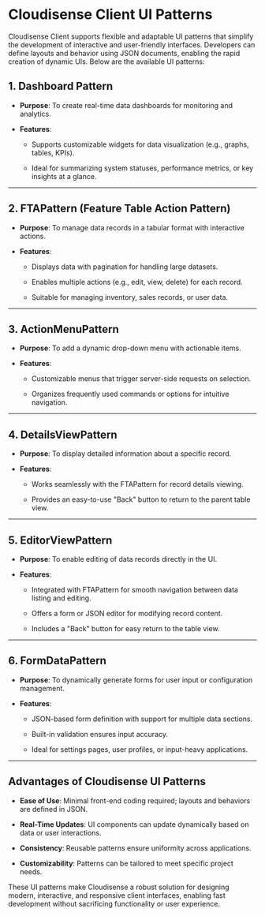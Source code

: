 # Cloudisense Client UI Patterns

Cloudisense Client supports flexible and adaptable UI patterns that simplify the development of interactive and user-friendly interfaces. Developers can define layouts and behavior using JSON documents, enabling the rapid creation of dynamic UIs. Below are the available UI patterns:

## 1. **Dashboard Pattern**

- **Purpose**: To create real-time data dashboards for monitoring and analytics.

- **Features**:

  - Supports customizable widgets for data visualization (e.g., graphs, tables, KPIs).

  - Ideal for summarizing system statuses, performance metrics, or key insights at a glance.

---

## 2. **FTAPattern (Feature Table Action Pattern)**

- **Purpose**: To manage data records in a tabular format with interactive actions.

- **Features**:

  - Displays data with pagination for handling large datasets.

  - Enables multiple actions (e.g., edit, view, delete) for each record.

  - Suitable for managing inventory, sales records, or user data.

---

## 3. **ActionMenuPattern**

- **Purpose**: To add a dynamic drop-down menu with actionable items.

- **Features**:

  - Customizable menus that trigger server-side requests on selection.

  - Organizes frequently used commands or options for intuitive navigation.

---

## 4. **DetailsViewPattern**

- **Purpose**: To display detailed information about a specific record.

- **Features**:

  - Works seamlessly with the FTAPattern for record details viewing.

  - Provides an easy-to-use "Back" button to return to the parent table view.

---

## 5. **EditorViewPattern**

- **Purpose**: To enable editing of data records directly in the UI.

- **Features**:

  - Integrated with FTAPattern for smooth navigation between data listing and editing.

  - Offers a form or JSON editor for modifying record content.

  - Includes a "Back" button for easy return to the table view.

---

## 6. **FormDataPattern**

- **Purpose**: To dynamically generate forms for user input or configuration management.

- **Features**:

  - JSON-based form definition with support for multiple data sections.

  - Built-in validation ensures input accuracy.

  - Ideal for settings pages, user profiles, or input-heavy applications.

---

## Advantages of Cloudisense UI Patterns

- **Ease of Use**: Minimal front-end coding required; layouts and behaviors are defined in JSON.

- **Real-Time Updates**: UI components can update dynamically based on data or user interactions.

- **Consistency**: Reusable patterns ensure uniformity across applications.

- **Customizability**: Patterns can be tailored to meet specific project needs.

These UI patterns make Cloudisense a robust solution for designing modern, interactive, and responsive client interfaces, enabling fast development without sacrificing functionality or user experience.
